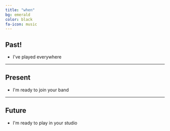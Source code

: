 ```yaml
---
title: "when"
bg: emerald
color: black
fa-icon: music
---
```


## Past!

- I've played everywhere

-------------------------


## Present

- I'm ready to join your band

-------------------------


## Future

- I'm ready to play in your studio
